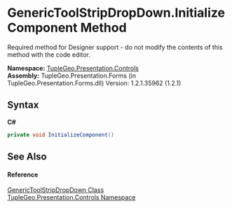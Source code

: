 # GenericToolStripDropDown.InitializeComponent Method 
 

Required method for Designer support - do not modify the contents of this method with the code editor.

**Namespace:**&nbsp;<a href="N_TupleGeo_Presentation_Controls">TupleGeo.Presentation.Controls</a><br />**Assembly:**&nbsp;TupleGeo.Presentation.Forms (in TupleGeo.Presentation.Forms.dll) Version: 1.2.1.35962 (1.2.1)

## Syntax

**C#**<br />
``` C#
private void InitializeComponent()
```


## See Also


#### Reference
<a href="T_TupleGeo_Presentation_Controls_GenericToolStripDropDown">GenericToolStripDropDown Class</a><br /><a href="N_TupleGeo_Presentation_Controls">TupleGeo.Presentation.Controls Namespace</a><br />
